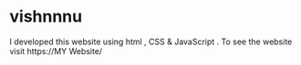 # vishnnnu
I developed this website using html , CSS &amp; JavaScript . To see the website visit https://MY Website/
